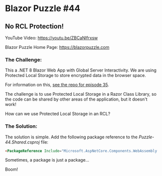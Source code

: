# Blazor Puzzle #44

## No RCL Protection!

YouTube Video: https://youtu.be/ZBCaNIfrxsw

Blazor Puzzle Home Page: https://blazorpuzzle.com

### The Challenge:

This a .NET 8 Blazor Web App with Global Server Interactivity. We are using Protected Local Storage to store encrypted data in the browser space.

For information on this, [see the repo for episode 35](https://github.com/BlazorPuzzle/puzzle-35).

The challenge is to use Protected Local Storage in a Razor Class Library, so the code can be shared by other areas of the application, but it doesn't work!

How can we use Protected Local Storage in an RCL?

### The Solution:

The solution is simple. Add the following package reference to the *Puzzle-44.Shared.csproj* file:

```html
<PackageReference Include="Microsoft.AspNetCore.Components.WebAssembly.Server" Version="8.0.7" />
```

Sometimes, a package is just a package...

Boom!

